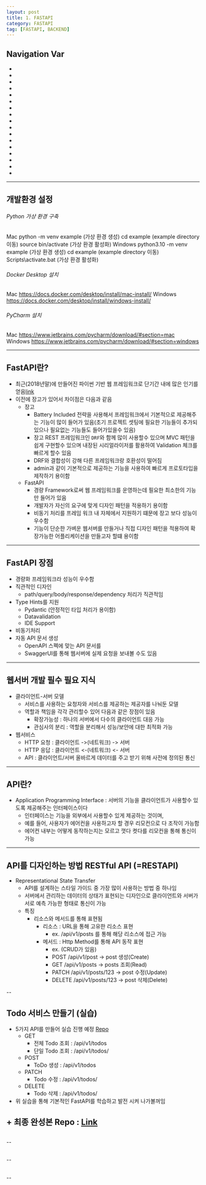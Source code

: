 ```yaml
---
layout: post
title: 1. FASTAPI
category: FASTAPI
tag: [FASTAPI, BACKEND]
---
```


## Navigation Var

- **[]()**
- **[]()**
- **[]()**
- **[]()**
- **[]()**
- **[]()**
- **[]()**
- **[]()**
- **[]()**
- **[]()**
- **[]()**
- **[]()**
- **[]()**
- **[]()**
- **[]()**
- **[]()**
- **[]()**

---

## 개발환경 설정

###### Python 가상 환경 구축

Mac
python -m venv example (가상 환경 생성)
cd example (example directory 이동)
source bin/activate (가상 환경 활성화)
Windows
python3.10 -m venv example (가상 환경 생성)
cd example (example directory 이동)
Scripts\activate.bat (가상 환경 활성화)

###### Docker Desktop 설치

Mac
https://docs.docker.com/desktop/install/mac-install/
Windows
https://docs.docker.com/desktop/install/windows-install/

###### PyCharm 설치

Mac
https://www.jetbrains.com/pycharm/download/#section=mac
Windows
https://www.jetbrains.com/pycharm/download/#section=windows

---

## FastAPI란?

- 최근(2018년말)에 만들어진 파이썬 기반 웹 프레임워크로 단기간 내에 많은 인기를 얻음[link](https://star-history.com/#tiangolo/fastapi&Date)
- 이전에 장고가 있어서 차이점은 다음과 같음
  - 장고
    - Battery Included 전략을 사용해서 프레임워크에서 기본적으로 제공해주는 기능이 많이 들어가 있음(초기 프로젝트 셋팅에 필요한 기능들이 추가되있으나 필요없는 기능들도 들어가있을수 있음)
    - 장고 REST 프레임워크인 `DRF`와 함께 많이 사용할수 있으며 MVC 패턴을 쉽게 구현할수 있으며 내장된 시리얼라이저를 활용하여 Validation 체크를 빠르게 할수 있음
    - DRF와 결합성이 강해 다른 프레임워크랑 호환성이 떨어짐
    - admin과 같이 기본적으로 제공하는 기능을 사용하여 빠르게 프로토타입을 제작하기 용이함
  - FastAPI
    - 경량 Framework로써 웹 프레임워크를 운영하는데 필요한 최소한의 기능만 들어가 있음
    - 개발자가 자신의 요구에 맞게 디자인 패턴을 적용하기 용이함
    - 비동기 처리를 프레임 워크 내 자체에서 지원하기 떄문에 장고 보다 성능이 우수함
    - 기능이 단순한 가벼운 웹서버를 만들거나 직접 디자인 패턴을 적용하여 확장가능한 어플리케이션을 만들고자 할떄 용이함

---

## FastAPI 장점

- 경량화 프레임워크라 성능이 우수함
- 직관적인 디자인
  - path/query/body/response/dependency 처리가 직관적임
- Type Hints를 지원
  - Pydantic (안정적인 타입 처리가 용이함)
  - Datavalidation
  - IDE Support
- 비동기처리
- 자동 API 문서 생성
  - OpenAPI 스펙에 맞는 API 문서를
  - SwaggerUI를 통해 웹서버에 실제 요청을 보내볼 수도 있음

---

## 웹서버 개발 필수 필요 지식

- 클라이언트-서버 모델
  - 서비스를 사용하는 요청자와 서비스를 제공하는 제공자를 나눠둔 모델
  - 역할과 책임을 각각 관리할수 있어 다음과 같은 장점이 있음
    - 확장가능성 : 하나의 서버에서 다수의 클라이언트 대응 가능
    - 관심사의 분리 : 역할을 분리해서 성능/보안에 대한 최적화 가능
- 웹서비스
  - HTTP 요청 : 클라이언트 ->(네트워크) -> 서버
  - HTTP 응답 : 클라이언트 <-(네트워크) <- 서버
  - API : 클라이언트/서버 올바르게 데이터를 주고 받기 위해 사전에 정의된 통신

---

## API란?

- Application Programming Interface : 서버의 기능을 클라이언트가 사용할수 있도록 제공해주는 인터페이스이다
  - 인터페이스는 기능을 외부에서 사용할수 있게 제공하는 것이며,
  - 예를 들어, 사용자가 에어컨을 사용하고자 할 경우 리모컨으로 다 조작이 가능함
  - 에어컨 내부는 어떻게 동작하는지는 모르고 껏다 켯다를 리모컨을 통해 통신이 가능

---

## API를 디자인하는 방법 RESTful API (=RESTAPI)

- Representational State Transfer
  - API를 설계하는 스타일 가이드 중 가장 많이 사용하는 방법 중 하나임
  - 서버에서 관리하는 데이터의 상태가 표현되는 디자인으로 클라이언트와 서버가 서로 예측 가능한 형태로 통신이 가능
  - 특징
    - 리소스와 메서드를 통해 표현됨
      - 리소스 : URL을 통해 고유한 리소스 표현
        - ex. /api/v1/posts 를 통해 해당 리소스에 접근 가능
      - 메서드 : Http Method를 통해 API 동작 표현
        - ex. (CRUD가 있음)
        - POST /api/v1/post -> post 생성(Create)
        - GET /api/v1/posts -> posts 조회(Read)
        - PATCH /api/v1/posts/123 -> post 수정(Update)
        - DELETE /api/v1/posts/123 -> post 삭제(Delete)

--

## Todo 서비스 만들기 (실습)

- 5가지 API를 만들어 실습 진행 예정 [Repo](https://github.com/GyuSanity/FastAPI)
  - GET
    - 전체 Todo 조회 : /api/v1/todos
    - 단일 Todo 조회 : /api/v1/todos/<id>
  - POST
    - ToDo 생성 : /api/v1/todos
  - PATCH
    - Todo 수정 : /api/v1/todos/<id>
  - DELETE
    - Todo 삭제 : /api/v1/todos/<id>
- 위 실습을 통해 기본적인 FastAPI를 학습하고 발전 시켜 나가볼꺼임

## \+ 최종 완성본 Repo : [Link](https://github.com/qu3vipon/inflearn-todos)

##

--

##

--

##

--
